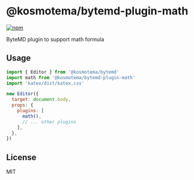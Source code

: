 # @kosmotema/bytemd-plugin-math

[![npm](https://img.shields.io/npm/v/@kosmotema/bytemd-plugin-math.svg)](https://npm.im/@kosmotema/bytemd-plugin-math)

ByteMD plugin to support math formula

## Usage

```js
import { Editor } from '@kosmotema/bytemd'
import math from '@kosmotema/bytemd-plugin-math'
import 'katex/dist/katex.css'

new Editor({
  target: document.body,
  props: {
    plugins: [
      math(),
      // ... other plugins
    ],
  },
})
```

## License

MIT
